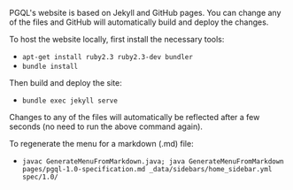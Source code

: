 PGQL's website is based on Jekyll and GitHub pages. You can change any of the files and GitHub will automatically build and deploy the changes.

To host the website locally, first install the necessary tools:

 - `apt-get install ruby2.3 ruby2.3-dev bundler`
 - `bundle install`

Then build and deploy the site:

 - `bundle exec jekyll serve`

Changes to any of the files will automatically be reflected after a few seconds (no need to run the above command again).

To regenerate the menu for a markdown (.md) file:

 - `javac GenerateMenuFromMarkdown.java; java GenerateMenuFromMarkdown pages/pgql-1.0-specification.md _data/sidebars/home_sidebar.yml spec/1.0/`

